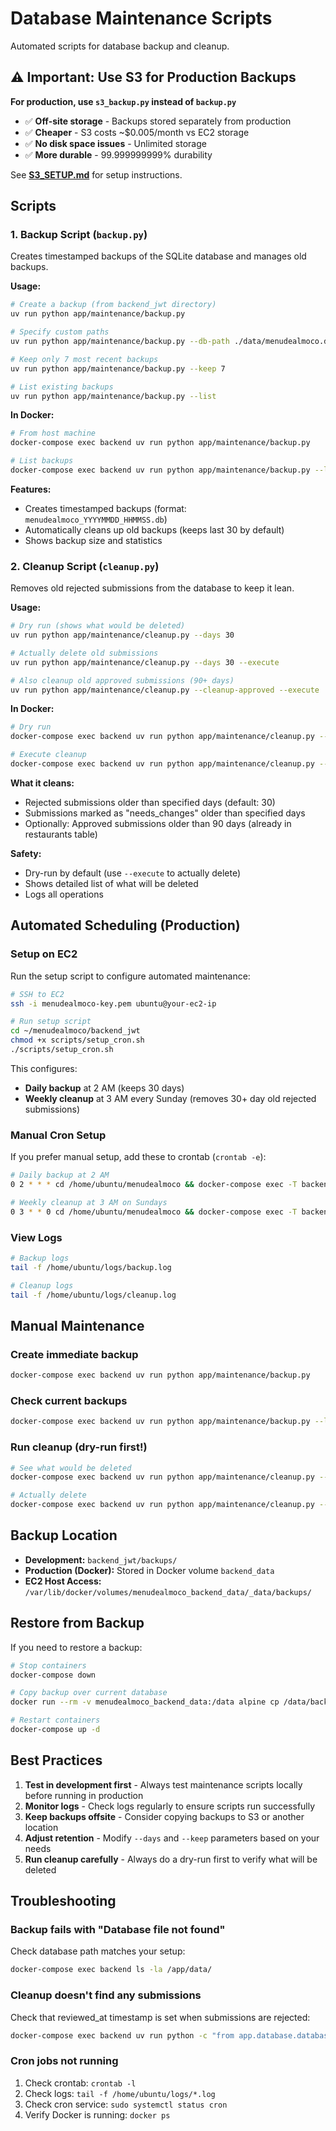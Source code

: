 # Database Maintenance Scripts

Automated scripts for database backup and cleanup.

## ⚠️ Important: Use S3 for Production Backups

**For production, use `s3_backup.py` instead of `backup.py`**

- ✅ **Off-site storage** - Backups stored separately from production
- ✅ **Cheaper** - S3 costs ~$0.005/month vs EC2 storage
- ✅ **No disk space issues** - Unlimited storage
- ✅ **More durable** - 99.999999999% durability

See **[S3_SETUP.md](./S3_SETUP.md)** for setup instructions.

## Scripts

### 1. Backup Script (`backup.py`)

Creates timestamped backups of the SQLite database and manages old backups.

**Usage:**

```bash
# Create a backup (from backend_jwt directory)
uv run python app/maintenance/backup.py

# Specify custom paths
uv run python app/maintenance/backup.py --db-path ./data/menudealmoco.db --backup-dir ./backups

# Keep only 7 most recent backups
uv run python app/maintenance/backup.py --keep 7

# List existing backups
uv run python app/maintenance/backup.py --list
```

**In Docker:**

```bash
# From host machine
docker-compose exec backend uv run python app/maintenance/backup.py

# List backups
docker-compose exec backend uv run python app/maintenance/backup.py --list
```

**Features:**
- Creates timestamped backups (format: `menudealmoco_YYYYMMDD_HHMMSS.db`)
- Automatically cleans up old backups (keeps last 30 by default)
- Shows backup size and statistics

### 2. Cleanup Script (`cleanup.py`)

Removes old rejected submissions from the database to keep it lean.

**Usage:**

```bash
# Dry run (shows what would be deleted)
uv run python app/maintenance/cleanup.py --days 30

# Actually delete old submissions
uv run python app/maintenance/cleanup.py --days 30 --execute

# Also cleanup old approved submissions (90+ days)
uv run python app/maintenance/cleanup.py --cleanup-approved --execute
```

**In Docker:**

```bash
# Dry run
docker-compose exec backend uv run python app/maintenance/cleanup.py --days 30

# Execute cleanup
docker-compose exec backend uv run python app/maintenance/cleanup.py --days 30 --execute
```

**What it cleans:**
- Rejected submissions older than specified days (default: 30)
- Submissions marked as "needs_changes" older than specified days
- Optionally: Approved submissions older than 90 days (already in restaurants table)

**Safety:**
- Dry-run by default (use `--execute` to actually delete)
- Shows detailed list of what will be deleted
- Logs all operations

## Automated Scheduling (Production)

### Setup on EC2

Run the setup script to configure automated maintenance:

```bash
# SSH to EC2
ssh -i menudealmoco-key.pem ubuntu@your-ec2-ip

# Run setup script
cd ~/menudealmoco/backend_jwt
chmod +x scripts/setup_cron.sh
./scripts/setup_cron.sh
```

This configures:
- **Daily backup** at 2 AM (keeps 30 days)
- **Weekly cleanup** at 3 AM every Sunday (removes 30+ day old rejected submissions)

### Manual Cron Setup

If you prefer manual setup, add these to crontab (`crontab -e`):

```bash
# Daily backup at 2 AM
0 2 * * * cd /home/ubuntu/menudealmoco && docker-compose exec -T backend uv run python app/maintenance/backup.py --keep 30 >> /home/ubuntu/logs/backup.log 2>&1

# Weekly cleanup at 3 AM on Sundays
0 3 * * 0 cd /home/ubuntu/menudealmoco && docker-compose exec -T backend uv run python app/maintenance/cleanup.py --days 30 --execute >> /home/ubuntu/logs/cleanup.log 2>&1
```

### View Logs

```bash
# Backup logs
tail -f /home/ubuntu/logs/backup.log

# Cleanup logs
tail -f /home/ubuntu/logs/cleanup.log
```

## Manual Maintenance

### Create immediate backup

```bash
docker-compose exec backend uv run python app/maintenance/backup.py
```

### Check current backups

```bash
docker-compose exec backend uv run python app/maintenance/backup.py --list
```

### Run cleanup (dry-run first!)

```bash
# See what would be deleted
docker-compose exec backend uv run python app/maintenance/cleanup.py --days 30

# Actually delete
docker-compose exec backend uv run python app/maintenance/cleanup.py --days 30 --execute
```

## Backup Location

- **Development:** `backend_jwt/backups/`
- **Production (Docker):** Stored in Docker volume `backend_data`
- **EC2 Host Access:** `/var/lib/docker/volumes/menudealmoco_backend_data/_data/backups/`

## Restore from Backup

If you need to restore a backup:

```bash
# Stop containers
docker-compose down

# Copy backup over current database
docker run --rm -v menudealmoco_backend_data:/data alpine cp /data/backups/menudealmoco_YYYYMMDD_HHMMSS.db /data/menudealmoco.db

# Restart containers
docker-compose up -d
```

## Best Practices

1. **Test in development first** - Always test maintenance scripts locally before running in production
2. **Monitor logs** - Check logs regularly to ensure scripts run successfully
3. **Keep backups offsite** - Consider copying backups to S3 or another location
4. **Adjust retention** - Modify `--days` and `--keep` parameters based on your needs
5. **Run cleanup carefully** - Always do a dry-run first to verify what will be deleted

## Troubleshooting

### Backup fails with "Database file not found"

Check database path matches your setup:
```bash
docker-compose exec backend ls -la /app/data/
```

### Cleanup doesn't find any submissions

Check that reviewed_at timestamp is set when submissions are rejected:
```bash
docker-compose exec backend uv run python -c "from app.database.database import SessionLocal; from app.database.models import RestaurantSubmission; db = SessionLocal(); print([s.status for s in db.query(RestaurantSubmission).all()])"
```

### Cron jobs not running

1. Check crontab: `crontab -l`
2. Check logs: `tail -f /home/ubuntu/logs/*.log`
3. Check cron service: `sudo systemctl status cron`
4. Verify Docker is running: `docker ps`

